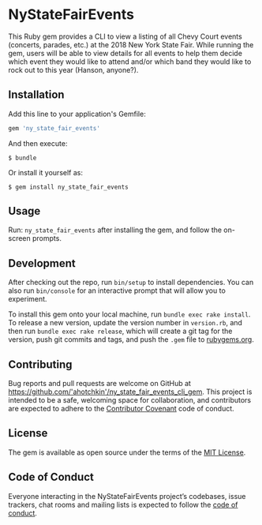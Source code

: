 # NyStateFairEvents

This Ruby gem provides a CLI to view a listing of all Chevy Court events (concerts, parades, etc.) at the 2018 New York State Fair. While running the gem, users will be able to view details for all events to help them decide which event they would like to attend and/or which band they would like to rock out to this year (Hanson, anyone?).

## Installation

Add this line to your application's Gemfile:

```ruby
gem 'ny_state_fair_events'
```

And then execute:

    $ bundle

Or install it yourself as:

    $ gem install ny_state_fair_events

## Usage

Run: `ny_state_fair_events` after installing the gem, and follow the on-screen prompts.

## Development

After checking out the repo, run `bin/setup` to install dependencies. You can also run `bin/console` for an interactive prompt that will allow you to experiment.

To install this gem onto your local machine, run `bundle exec rake install`. To release a new version, update the version number in `version.rb`, and then run `bundle exec rake release`, which will create a git tag for the version, push git commits and tags, and push the `.gem` file to [rubygems.org](https://rubygems.org).

## Contributing

Bug reports and pull requests are welcome on GitHub at https://github.com/'ahotchkin'/ny_state_fair_events_cli_gem. This project is intended to be a safe, welcoming space for collaboration, and contributors are expected to adhere to the [Contributor Covenant](http://contributor-covenant.org) code of conduct.

## License

The gem is available as open source under the terms of the [MIT License](https://opensource.org/licenses/MIT).

## Code of Conduct

Everyone interacting in the NyStateFairEvents project’s codebases, issue trackers, chat rooms and mailing lists is expected to follow the [code of conduct](https://github.com/'ahotchkin'/ny_state_fair_events_cli_gem/blob/master/CODE_OF_CONDUCT.md).
